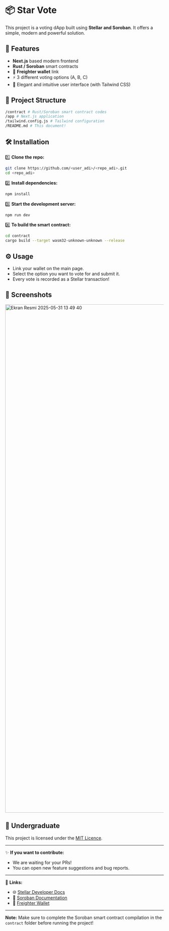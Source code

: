 # 📦 Star Vote

This project is a voting dApp built using **Stellar and Soroban**. It offers a simple, modern and powerful solution.

## 🚀 Features

- **Next.js** based modern frontend
- **Rust / Soroban** smart contracts
- 🔑 **Freighter wallet** link
- ⚡ 3 different voting options (A, B, C)
- 🎨 Elegant and intuitive user interface (with Tailwind CSS)

## 📂 Project Structure

```bash
/contract # Rust/Soroban smart contract codes
/app # Next.js application
/tailwind.config.js # Tailwind configuration
/README.md # This document!
```

## 🛠️ Installation

1️⃣ **Clone the repo:**
```bash
git clone https://github.com/<user_adi>/<repo_adi>.git
cd <repo_adi>
```

2️⃣ **Install dependencies:**
```bash
npm install
```

3️⃣ **Start the development server:**
```bash
npm run dev
```

4️⃣ **To build the smart contract:**
```bash
cd contract
cargo build --target wasm32-unknown-unknown --release
```



## ⚙️ Usage


- Link your wallet on the main page.
- Select the option you want to vote for and submit it.
- Every vote is recorded as a Stellar transaction!

## 📸 Screenshots

<img width="1617" alt="Ekran Resmi 2025-05-31 13 49 40" src="https://github.com/user-attachments/assets/21c70e8b-60cf-4c65-8977-16e73574d2ea" />


## 📄 Undergraduate

This project is licensed under the [MIT Licence](LICENSE).

---

✨ **If you want to contribute:**  
- We are waiting for your PRs!  
- You can open new feature suggestions and bug reports.

---

🔗 **Links:**
- 🌐 [Stellar Developer Docs](https://developers.stellar.org/docs/)
- 🔧 [Soroban Documentation](https://soroban.stellar.org/docs)
- 💼 [Freighter Wallet](https://freighter.app/)

---

**Note:** Make sure to complete the Soroban smart contract compilation in the `contract` folder before running the project!
